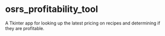 # osrs_profitability_tool
A Tkinter app for looking up the latest pricing on recipes and determining if they are profitable.
